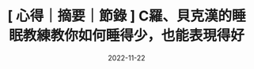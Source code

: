 ---
title: "[ 心得｜摘要｜節錄 ]  C羅、貝克漢的睡眠教練教你如何睡得少，也能表現得好"
date: 2022-11-22
draft: true
authors: ["nofear195"]
description: ""

categories: ["book-reading"]
series: ["life"]

lightgallery: true

---